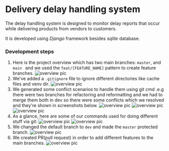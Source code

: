 # Delivery delay handling system

The delay handling system is designed to monitor delay reports that occur while delivering products from vendors to customers.

It is developed using *Django* framework besides *sqlite* database.


### Development steps

1. Here is the project overview which has two main branches:
   `master`, and `main ` and we used the `feat/[FEATURE_NAME]` pattern to create feature branches.
![overview pic](<img width="1321" alt="Screen Shot 1402-08-07 at 16 26 57" src="https://github.com/armindelgosar/SE-LAB-1/assets/60629485/161cee1c-2682-4ca1-a00b-36dceba2b832">)
2. We've added a `.gitignore` file to ignore different directories like cache files and venv dir.
![overview pic](<img width="1093" alt="Screen Shot 1402-08-07 at 16 07 15" src="https://github.com/armindelgosar/SE-LAB-1/assets/60629485/5d19f012-3e39-4c2a-888d-9dc7c201e2b5">)
3. We generated some conflict scenarios to handle them using git cmd .e.g there were two branches for refactoring and reformatting and we had to merge them both in dev so there were some conflicts which we resolved and they're shown in screenshots below.
![overview pic](<img width="1241" alt="Screen Shot 1402-08-07 at 16 05 35" src="https://github.com/armindelgosar/SE-LAB-1/assets/60629485/860297e9-536f-4375-b77d-8e3d109c534b">)
![overview pic](<img width="1512" alt="Screen Shot 1402-08-07 at 16 00 43" src="https://github.com/armindelgosar/SE-LAB-1/assets/60629485/fda6a664-29c4-4065-9d7a-13d4029a7070">)
![overview pic](<img width="1512" alt="Screen Shot 1402-08-07 at 15 58 58" src="https://github.com/armindelgosar/SE-LAB-1/assets/60629485/a544049a-92d9-4728-b184-5bff4d6962b7">)
4. As a glance, here are some of our commands used for doing different stuff via git:
![overview pic](<img width="685" alt="Screen Shot 1402-08-07 at 15 55 31" src="https://github.com/armindelgosar/SE-LAB-1/assets/60629485/5003dd18-13da-4279-8684-72f9a8a37bd5">)
![overview pic](<img width="685" alt="Screen Shot 1402-08-07 at 15 57 26" src="https://github.com/armindelgosar/SE-LAB-1/assets/60629485/b6f22d4d-e42a-4fc0-91ef-348a6a703a23">)
5. We changed the default branch to `dev` and made the `master` protected branch.
![overview pic](<img width="1321" alt="Screen Shot 1402-08-07 at 16 10 38" src="https://github.com/armindelgosar/SE-LAB-1/assets/60629485/63072483-26c4-4ea9-95a4-f1a8705059e2">)
6. We created PR(pull request) in order to add different features to the main branches.
![overview pic](<img width="1093" alt="Screen Shot 1402-08-07 at 16 09 03" src="https://github.com/armindelgosar/SE-LAB-1/assets/60629485/620fb5ae-5b3e-4626-ae7c-da8d4ecfa5b2">)
